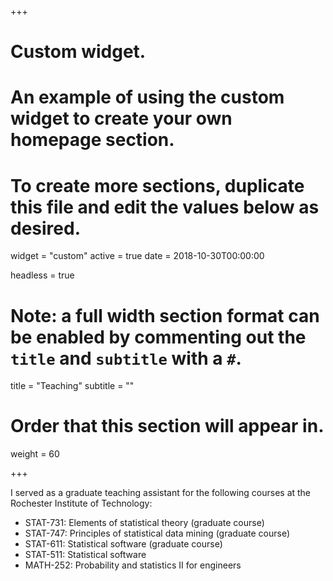 +++
# Custom widget.
# An example of using the custom widget to create your own homepage section.
# To create more sections, duplicate this file and edit the values below as desired.
widget = "custom"
active = true
date = 2018-10-30T00:00:00

headless = true

# Note: a full width section format can be enabled by commenting out the `title` and `subtitle` with a `#`.
title = "Teaching"
subtitle = ""

# Order that this section will appear in.
weight = 60

+++

I served as a graduate teaching assistant for the following courses at the Rochester Institute of Technology:

- STAT-731: Elements of statistical theory (graduate course)
- STAT-747: Principles of statistical data mining (graduate course)
- STAT-611: Statistical software (graduate course)
- STAT-511: Statistical software
- MATH-252: Probability and statistics II for engineers
